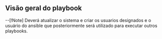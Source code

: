 ## Visão geral do playbook

--[!Note]
Deverá atualizar o sistema e criar os usuarios designados e o usuário do ansible que posteriormente será utilizado para executar outros playbooks.
